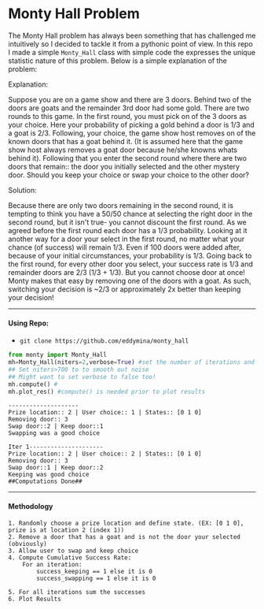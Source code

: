 # Monty Hall Problem 

The Monty Hall problem has always been something that has challenged me intuitively so I decided to tackle it from a pythonic point of view. In this repo I made a simple `Monty_Hall` class with simple code the expresses the unique statistic nature of this problem. Below is a simple explanation of the problem:


Explanation:

Suppose you are on a game show and there are 3 doors. Behind two of the doors are goats and the remainder 3rd door had some gold. There are two rounds to this game. In the first round, you must pick on of the 3 doors as your choice. Here your probability of picking a gold behind a door is 1/3 and a goat is 2/3. Following, your choice, the game show host removes on of the known doors that has a goat behind it. (It is assumed here that the game show host always removes a goat door because he/she knowns whats behind it). Following that you enter the second round where there are two doors that remain:: the door you initially selected and the other mystery door. Should you keep your choice or swap your choice to the other door?


Solution:

Because there are only two doors remaining in the second round, it is tempting to think you have a 50/50 chance at selecting the right door in the second round, but it isn't true- you cannot discount the first round. As we agreed before the first round each door has a 1/3 probability. Looking at it another way for a door your select in the first round, no matter what your chance (of success) will remain 1/3. Even if 100 doors were added after, because of your initial circumstances, your probability is 1/3. Going back to the first round, for every other door you select, your success rate is 1/3 and remainder doors are 2/3 (1/3 + 1/3). But you cannot choose door at once! Monty makes that easy by removing one of the doors with a goat. As such, switching your decision is ~2/3 or approximately 2x better than keeping your decision!

---

#### Using Repo: 
- `git clone https://github.com/eddymina/monty_hall`

```python
from monty import Monty_Hall 
mh=Monty_Hall(niters=2,verbose=True) #set the number of iterations and print results (verbose is False)
## Set niters>700 to to smooth out noise 
## Might want to set verbose to false too! 
mh.compute() #
mh.plot_res() #compute() is needed prior to plot results 
```
```
--------------------
Prize location:: 2 | User choice:: 1 | States:: [0 1 0]
Removing door:: 3
Swap door::2 | Keep door::1
Swapping was a good choice

Iter 1---------------------
Prize location:: 2 | User choice:: 2 | States:: [0 1 0]
Removing door:: 3
Swap door::1 | Keep door::2
Keeping was good choice
##Computations Done##
```
---

#### Methodology 
```
1. Randomly choose a prize location and define state. (EX: [0 1 0], prize is at location 2 (index 1))
2. Remove a door that has a goat and is not the door your selected (obviously)
3. Allow user to swap and keep choice 
4. Compute Cumulative Success Rate:
	For an iteration:	
		success_keeping == 1 else it is 0 
		success_swapping == 1 else it is 0 

5. For all iterations sum the successes
6. Plot Results 
```





